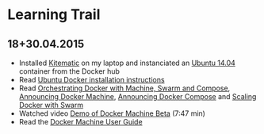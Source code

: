 # Learning Trail

## 18+30.04.2015

* Installed [Kitematic](https://kitematic.com/) on my laptop and instanciated an [Ubuntu 14.04](https://registry.hub.docker.com/_/ubuntu/) container from the Docker hub
* Read [Ubuntu Docker installation instructions](http://docs.docker.com/installation/ubuntulinux/)
* Read [Orchestrating Docker with Machine, Swarm and Compose](http://blog.docker.com/2015/02/orchestrating-docker-with-machine-swarm-and-compose/), [Announcing Docker Machine](http://blog.docker.com/2015/02/announcing-docker-machine-beta/), [Announcing Docker Compose](http://blog.docker.com/2015/02/announcing-docker-compose/) and [Scaling Docker with Swarm](http://blog.docker.com/2015/02/scaling-docker-with-swarm/)
* Watched video [Demo of Docker Machine Beta](https://www.youtube.com/watch?v=ePwmiS7GAxQ) (7:47 min)
* Read the [Docker Machine User Guide](https://docs.docker.com/machine/)
